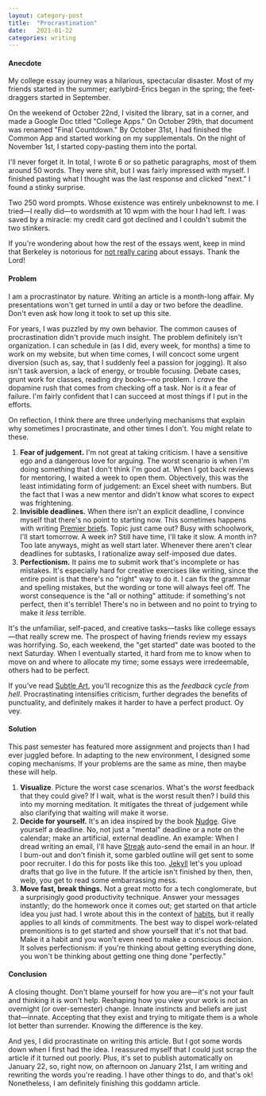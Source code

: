 ```yaml
---
layout: category-post
title:  "Procrastination"
date:   2021-01-22
categories: writing
---
```


#### Anecdote

My college essay journey was a hilarious, spectacular disaster. Most of my friends started in the summer;  earlybird-Erics began in the spring; the feet-draggers started in September.

On the weekend of October 22nd, I visited the library, sat in a corner, and made a Google Doc titled "College Apps." On October 29th, that document was renamed "Final Countdown." By October 31st, I had finished the Common App and started working on my supplementals. On the night of November 1st, I started copy-pasting them into the portal.

I'll never forget it. In total, I wrote 6 or so pathetic paragraphs, most of them around 50 words. They were shit, but I was fairly impressed with myself. I finished pasting what I thought was the last response and clicked "next." I found a stinky surprise.

Two 250 word prompts. Whose existence was entirely unbeknownst to me. I tried—I really did—to wordsmith at 10 wpm with the hour I had left. I was saved by a miracle: my credit card got declined and I couldn't submit the two stinkers.

If you're wondering about how the rest of the essays went, keep in mind that Berkeley is notorious for [not really caring](https://talk.collegeconfidential.com/t/ucs-do-not-read-college-application-essays/1195014) about essays. Thank the Lord!

#### Problem

I am a procrastinator by nature. Writing an article is a month-long affair. My presentations won't get turned in until a day or two before the deadline. Don't even ask how long it took to set up this site.

For years, I was puzzled by my own behavior. The common causes of procrastination didn't provide much insight. The problem definitely isn't organization. I can schedule in (as I did, every week, for months) a time to work on my website, but when time comes, I will concoct some urgent diversion (such as, say, that I suddenly feel a passion for jogging). It also isn't task aversion, a lack of energy, or trouble focusing. Debate cases, grunt work for classes, reading dry books—no problem. I *crave* the dopamine rush that comes from checking off a task. Nor is it a fear of failure. I'm fairly confident that I can succeed at most things if I put in the efforts.

On reflection, I think there are three underlying mechanisms that explain why sometimes I procrastinate, and other times I don't. You might relate to these.

1. **Fear of judgement.** I'm not great at taking criticism. I have a sensitive ego and a dangerous love for arguing. The worst scenario is when I'm doing something that I don't think I'm good at. When I got back reviews for mentoring, I waited a week to open them. Objectively, this was the least intimidating form of judgement: an Excel sheet with numbers. But the fact that I was a new mentor and didn't know what scores to expect was frightening.
2. **Invisible deadlines.** When there isn't an explicit deadline, I convince myself that there's no point to starting now. This sometimes happens with writing [Premier briefs](https://www.premierdebate.com/briefs/). Topic just came out? Busy with schoolwork, I'll start tomorrow. A week in? Still have time, I'll take it slow. A month in? Too late anyways, might as well start later. Whenever there aren't clear deadlines for subtasks, I rationalize away self-imposed due dates.
3. **Perfectionism.** It pains me to submit work that's incomplete or has mistakes. It's especially hard for creative exercises like writing, since the entire point is that there's no "right" way to do it. I can fix the grammar and spelling mistakes, but the wording or tone will always feel off. The worst consequence is the "all or nothing" attitude: if something's not perfect, then it's terrible! There's no in between and  no point to trying to make it *less* terrible.

It's the unfamiliar, self-paced, and creative tasks—tasks like college essays—that really screw me. The prospect of having friends review my essays was horrifying. So, each weekend, the "get started" date was booted to the next Saturday. When I eventually started, it hard from me to know when to move on and where to allocate my time; some essays were irredeemable, others had to be perfect.

If you've read [Subtle Art](https://peterzhang.info/subtle-art), you'll recognize this as the *feedback cycle from hell*. Procrastinating intensifies criticism, further degrades the benefits of punctuality, and definitely makes it harder to have a perfect product. Oy vey.

#### Solution

This past semester has featured more assignment and projects than I had ever juggled before. In adapting to the new environment, I designed some coping mechanisms. If your problems are the same as mine, then maybe these will help.

1. **Visualize**. Picture the worst case scenarios. What's the *worst* feedback that they could give? If I wait, what is the worst result then? I build this into my morning meditation. It mitigates the threat of judgement while also clarifying that waiting will make it worse.
2. **Decide for yourself.** It's an idea inspired by the book [Nudge](https://peterzhang.info/decision-making). Give yourself a deadline. No, not just a "mental" deadline or a note on the calendar; make an artificial, external deadline. An example: When I dread writing an email, I'll have [Streak](https://chrome.google.com/webstore/detail/streak-crm-for-gmail/pnnfemgpilpdaojpnkjdgfgbnnjojfik?hl=en-US) auto-send the email in an hour. If I bum-out and don't finish it, some garbled outline will get sent to some poor recruiter. I do this for posts like this too. [Jekyll](https://jekyllrb.com/) let's you upload drafts that go live in the future. If the article isn't finished by then, then, welp, you get to read some embarrassing mess.
3. **Move fast, break things.** Not a great motto for a tech conglomerate, but a surprisingly good productivity technique. Answer your messages instantly; do the homework once it comes out; get started on that article idea you just had. I wrote about this in the context of [habits](https://peterzhang.info/2020-review), but it really applies to all kinds of commitments. The best way to dispel work-related premonitions is to get started and show yourself that it's not that bad. Make it a habit and you won't even need to make a conscious decision. It solves perfectionism: if you're thinking about getting everything done, you won't be thinking about getting one thing done "perfectly."

#### Conclusion

A closing thought. Don't blame yourself for how you are—it's not your fault and thinking it is won't help. Reshaping how you view your work is not an overnight (or over-semester) change. Innate instincts and beliefs are just that—innate. Accepting that they exist and trying to mitigate them is a whole lot better than surrender. Knowing the difference is the key.

And yes, I did procrastinate on writing this article. But I got some words down when I first had the idea. I reassured myself that I could just scrap the article if it turned out poorly. Plus, it's set to publish automatically on January 22, so, right now, on afternoon on January 21st, I am writing and rewriting the words you're reading. I have other things to do, and that's ok! Nonetheless, I am definitely finishing this goddamn article.
